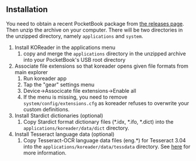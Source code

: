 ## Installation
You need to obtain a recent PocketBook package from [the releases page](https://github.com/koreader/koreader/releases). Then unzip the archive on your computer. There will be two directories in the unzipped directory, namely `applications` and `system`.

1. Install KOReader in the applications menu
    1. copy and merge the `applications` directory in the unzipped archive into your PocketBook's USB root directory
1. Associate file extensions so that koreader opens given file formats from main explorer
    1. Run koreader app
    2. Tap the "gear" settings menu
    3. Device->Associcate file extensions->Enable all
    4. If the menu is missing, you need to remove `system/config/extensions.cfg` as koreader refuses to overwrite your custom definitions.
1. Install Stardict dictionaries (optional)
    1. Copy Stardict format dictionary files (*.idx, *.ifo, *.dict) into the `applications/koreader/data/dict` directory.
1. Install Tesseract language data (optional)
    1. Copy Tesseract-OCR language data files (eng.*) for Tesseract 3.04 into the `applications/koreader/data/tessdata` directory. See [here](https://github.com/koreader/koreader/wiki/Dictionary-support#dictionary-lookups-in-scanned-pages) for more information.

